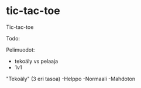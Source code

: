 # tic-tac-toe

Tic-tac-toe 

Todo:

Pelimuodot: 
- tekoäly vs pelaaja 
- 1v1 

"Tekoäly" (3 eri tasoa) 
-Helppo
-Normaali
-Mahdoton